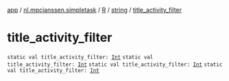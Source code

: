 [app](../../../index.md) / [nl.mpcjanssen.simpletask](../../index.md) / [R](../index.md) / [string](index.md) / [title_activity_filter](.)

# title_activity_filter

`static val title_activity_filter: `[`Int`](https://kotlinlang.org/api/latest/jvm/stdlib/kotlin/-int/index.html)
`static val title_activity_filter: `[`Int`](https://kotlinlang.org/api/latest/jvm/stdlib/kotlin/-int/index.html)
`static val title_activity_filter: `[`Int`](https://kotlinlang.org/api/latest/jvm/stdlib/kotlin/-int/index.html)
`static val title_activity_filter: `[`Int`](https://kotlinlang.org/api/latest/jvm/stdlib/kotlin/-int/index.html)
